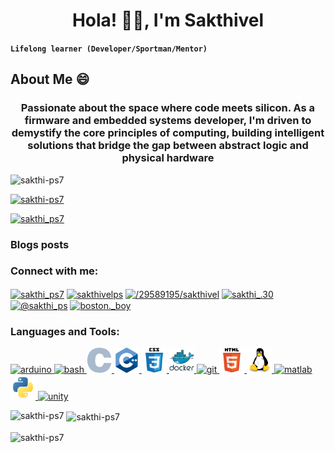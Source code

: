 <!---
- 👋 Hello!, I’m Sakthivel P Sivakumar (He/Him), an Electronics and telecommunication Engineer currently pursuing my master's in Electrical and Computer Engineering at Northeastern University, Boston Campus.
- 🕵️‍♂️ I learn and use Technology for my needs and career growth
- 💻 Interested in Embedded Software & Firmware Developmenmt and building my expertise in the same, currently working as a student researcher at Movement Neuroscience Lab (MNL) @ Northeastern University
- 👨‍🏫 Teaching Assistant for EECE_2540 and EECE_2322/23 
- 📫 reach me on LinkedIn: https://www.linkedin.com/in/sakthivelps/  or email to : sakthivel.psivakumar@gmail.com 
- 😁 Fun fact: Love doing research; but hadn't published a paper yet 🏃‍➡️
- 🛝 Hobbies: Reading, Trekking, Building Embedded Projects, Racket Sports


Sakthi-PS7/Sakthi-PS7 is a ✨ special ✨ repository because its `README.md` (this file) appears on your GitHub profile.
You can click the Preview link to take a look at your changes.

## Welcome to My GitHub Profile! 👋

## About Me 😄

Hi, I'm Sakthivel! I'm a passionate Firmware and Embedded Systems Enthusiast, trying to feed my curiosity and demystfying the core concepts behind the working of a computing system.

<p align="center">
	<img src="Fishing_pic_with_cap.jpg" alt="Fishing" width="350"/>
</p>
I'm Currently Pursuing my master's in Electrical and Computer Engineering at Northeastern University, Boston Campus.
<p align="center">
	<img src="Kretzman Qudarangle_Fall_24.jpg" alt="Northeastern University" width="350"/>
</p>

- 👨‍🏫 Teaching Assistant for EECE_2540 and EECE_2322/23 
- 📫 reach me on LinkedIn: https://www.linkedin.com/in/sakthivelps/  or email to : sakthivel.psivakumar@gmail.com 
- 😁 Fun fact: Love doing research; but hadn't published a paper yet 🏃‍➡️
- 🛝 Hobbies: Reading, Trekking, Building Embedded Projects, Racket Sports


## Projects 💻

Hi, I'm Sakthivel! I'm a passionate Firmware and Embedded Systems Enthusiast, trying to feed my curiosity and demystfying the core concepts behind the working of a computing system.


## 📫 Connect with Me

reach me on LinkedIn: https://www.linkedin.com/in/sakthivelps/  or email to : sakthivel.psivakumar@gmail.com 


## 🛠️ Tools I Use
<p align="left">
	<img src="https://cdn.jsdelivr.net/gh/devicons/devicon/icons/vscode/vscode-original.svg" alt="vscode" width="30" height="30"/>
	<img src="https://raw.githubusercontent.com/devicons/devicon/master/icons/c/c-original.svg" alt="c" width="30" height="30"/>
	<img src="https://raw.githubusercontent.com/devicons/devicon/master/icons/cplusplus/cplusplus-original.svg" alt="cplusplus" width="30" height="30"/>
	<img src="https://cdn.jsdelivr.net/gh/devicons/devicon/icons/python/python-original.svg" alt="python" width="30" height="30"/>
	<img src="https://cdn.jsdelivr.net/gh/devicons/devicon/icons/git/git-original.svg" alt="git" width="30" height="30"/>
	<img src="https://cdn.jsdelivr.net/gh/devicons/devicon/icons/github/github-original-wordmark.svg" alt="github" width="30" height="30"/>
	<img src="https://cdn.jsdelivr.net/gh/devicons/devicon/icons/linux/linux-original.svg" alt="linux" width="30" height="30"/>
</p>

--->

<h1 align="center">Hola! 🙋‍♂️, I'm Sakthivel</h1>



**`Lifelong learner (Developer/Sportman/Mentor)`**

## About Me 😄
<h3 align="center">Passionate about the space where code meets silicon. As a firmware and embedded systems developer, I'm driven to demystify the core principles of computing, building intelligent solutions that bridge the gap between abstract logic and physical hardware</h3>


<p align="left"> <img src="https://komarev.com/ghpvc/?username=sakthi-ps7&label=Profile%20views&color=0e75b6&style=flat" alt="sakthi-ps7" /> </p>

<p align="left"> <a href="https://github.com/ryo-ma/github-profile-trophy"><img src="https://github-profile-trophy.vercel.app/?username=sakthi-ps7" alt="sakthi-ps7" /></a> </p>

<p align="left"> <a href="https://twitter.com/sakthi_ps7" target="blank"><img src="https://img.shields.io/twitter/follow/sakthi_ps7?logo=twitter&style=for-the-badge" alt="sakthi_ps7" /></a> </p>

### Blogs posts
<!-- BLOG-POST-LIST:START -->
<!-- BLOG-POST-LIST:END -->

<h3 align="left">Connect with me:</h3>
<p align="left">
<a href="https://twitter.com/sakthi_ps7" target="blank"><img align="center" src="https://raw.githubusercontent.com/rahuldkjain/github-profile-readme-generator/master/src/images/icons/Social/twitter.svg" alt="sakthi_ps7" height="30" width="40" /></a>
<a href="https://linkedin.com/in/sakthivelps" target="blank"><img align="center" src="https://raw.githubusercontent.com/rahuldkjain/github-profile-readme-generator/master/src/images/icons/Social/linked-in-alt.svg" alt="sakthivelps" height="30" width="40" /></a>
<a href="https://stackoverflow.com/users//29589195/sakthivel" target="blank"><img align="center" src="https://raw.githubusercontent.com/rahuldkjain/github-profile-readme-generator/master/src/images/icons/Social/stack-overflow.svg" alt="/29589195/sakthivel" height="30" width="40" /></a>
<a href="https://instagram.com/sakthi_.30" target="blank"><img align="center" src="https://raw.githubusercontent.com/rahuldkjain/github-profile-readme-generator/master/src/images/icons/Social/instagram.svg" alt="sakthi_.30" height="30" width="40" /></a>
<a href="https://medium.com/@sakthi_ps" target="blank"><img align="center" src="https://raw.githubusercontent.com/rahuldkjain/github-profile-readme-generator/master/src/images/icons/Social/medium.svg" alt="@sakthi_ps" height="30" width="40" /></a>
<a href="https://www.youtube.com/c/boston._boy" target="blank"><img align="center" src="https://raw.githubusercontent.com/rahuldkjain/github-profile-readme-generator/master/src/images/icons/Social/youtube.svg" alt="boston._boy" height="30" width="40" /></a>
</p>



<h3 align="left">Languages and Tools:</h3>
<p align="left"> <a href="https://www.arduino.cc/" target="_blank" rel="noreferrer"> <img src="https://cdn.worldvectorlogo.com/logos/arduino-1.svg" alt="arduino" width="40" height="40"/> </a> <a href="https://www.gnu.org/software/bash/" target="_blank" rel="noreferrer"> <img src="https://www.vectorlogo.zone/logos/gnu_bash/gnu_bash-icon.svg" alt="bash" width="40" height="40"/> </a> <a href="https://www.cprogramming.com/" target="_blank" rel="noreferrer"> <img src="https://raw.githubusercontent.com/devicons/devicon/master/icons/c/c-original.svg" alt="c" width="40" height="40"/> </a> <a href="https://www.w3schools.com/cpp/" target="_blank" rel="noreferrer"> <img src="https://raw.githubusercontent.com/devicons/devicon/master/icons/cplusplus/cplusplus-original.svg" alt="cplusplus" width="40" height="40"/> </a> <a href="https://www.w3schools.com/css/" target="_blank" rel="noreferrer"> <img src="https://raw.githubusercontent.com/devicons/devicon/master/icons/css3/css3-original-wordmark.svg" alt="css3" width="40" height="40"/> </a> <a href="https://www.docker.com/" target="_blank" rel="noreferrer"> <img src="https://raw.githubusercontent.com/devicons/devicon/master/icons/docker/docker-original-wordmark.svg" alt="docker" width="40" height="40"/> </a> <a href="https://git-scm.com/" target="_blank" rel="noreferrer"> <img src="https://www.vectorlogo.zone/logos/git-scm/git-scm-icon.svg" alt="git" width="40" height="40"/> </a> <a href="https://www.w3.org/html/" target="_blank" rel="noreferrer"> <img src="https://raw.githubusercontent.com/devicons/devicon/master/icons/html5/html5-original-wordmark.svg" alt="html5" width="40" height="40"/> </a> <a href="https://www.linux.org/" target="_blank" rel="noreferrer"> <img src="https://raw.githubusercontent.com/devicons/devicon/master/icons/linux/linux-original.svg" alt="linux" width="40" height="40"/> </a> <a href="https://www.mathworks.com/" target="_blank" rel="noreferrer"> <img src="https://upload.wikimedia.org/wikipedia/commons/2/21/Matlab_Logo.png" alt="matlab" width="40" height="40"/> </a> <a href="https://www.python.org" target="_blank" rel="noreferrer"> <img src="https://raw.githubusercontent.com/devicons/devicon/master/icons/python/python-original.svg" alt="python" width="40" height="40"/> </a> <a href="https://unity.com/" target="_blank" rel="noreferrer"> <img src="https://www.vectorlogo.zone/logos/unity3d/unity3d-icon.svg" alt="unity" width="40" height="40"/> </a> </p>

<p><img align="left" src="https://github-readme-stats.vercel.app/api/top-langs?username=sakthi-ps7&show_icons=true&locale=en&layout=compact" alt="sakthi-ps7" /></p>

<p>&nbsp;<img align="center" src="https://github-readme-stats.vercel.app/api?username=sakthi-ps7&show_icons=true&locale=en" alt="sakthi-ps7" /></p>

<p><img align="center" src="https://github-readme-streak-stats.herokuapp.com/?user=sakthi-ps7&" alt="sakthi-ps7" /></p>
